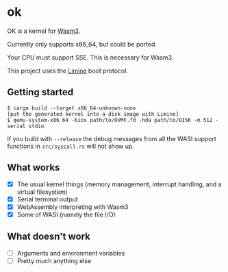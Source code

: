 # ok
OK is a kernel for [Wasm3](https://github.com/wasm3/wasm3).

Currently only supports x86_64, but could be ported.

Your CPU must support SSE. This is necessary for Wasm3.

This project uses the [Limine](https://github.com/limine-bootloader/limine) boot protocol.

## Getting started
```
$ cargo build --target x86_64-unknown-none
[put the generated kernel into a disk image with Limine]
$ qemu-system-x86_64 -bios path/to/OVMF.fd -hda path/to/DISK -m 512 -serial stdio
```
If you build with `--release` the debug messages from all the WASI support functions in `src/syscall.rs` will not show up.

## What works
- [x] The usual kernel things (memory management, interrupt handling, and a virtual filesystem)
- [x] Serial terminal output
- [x] WebAssembly interpreting with Wasm3
- [x] Some of WASI (namely the file I/O)
## What doesn't work
- [ ] Arguments and environment variables
- [ ] Pretty much anything else